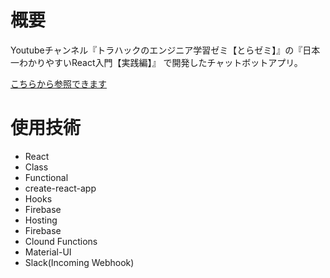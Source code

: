 # 概要
Youtubeチャンネル『トラハックのエンジニア学習ゼミ【とらゼミ】』の『日本一わかりやすいReact入門【実践編】』
で開発したチャットボットアプリ。

[こちらから参照できます](https://chatbot-f0d4a.firebaseapp.com/)

# 使用技術
* React
* Class
* Functional
* create-react-app
* Hooks
* Firebase
* Hosting
* Firebase
* Clound Functions
* Material-UI
* Slack(Incoming Webhook)
